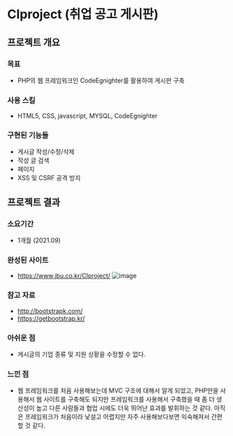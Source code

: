 # CIproject (취업 공고 게시판)
## 프로젝트 개요
### 목표
- PHP의 웹 프레임워크인 CodeEgnighter를 활용하여 게시판 구축
### 사용 스킬
- HTML5, CSS, javascript, MYSQL, CodeEgnighter
### 구현된 기능들
- 게시글 작성/수정/삭제
- 작성 글 검색
- 페이지
- XSS 및 CSRF 공격 방지
## 프로젝트 결과
### 소요기간
- 1개월 (2021.09) 
### 완성된 사이트
- https://www.jbu.co.kr/CIproject/
![image](https://user-images.githubusercontent.com/105566077/202001520-bc17db3b-61ff-4f50-b7bd-97f960e0f037.png)   
### 참고 자료
- http://bootstrapk.com/
- https://getbootstrap.kr/
### 아쉬운 점
- 게시글의 기업 종류 및 지원 상황을 수정할 수 없다.
### 느낀 점
- 웹 프레임워크를 처음 사용해보는데 MVC 구조에 대해서 알게 되었고, PHP만을 사용해서 웹 사이트를 구축해도 되지만 프레임워크를 사용해서 구축했을 때 좀 더 생산성이 높고 다른 사람들과 협업 시에도 더욱 뛰어난 효과를 발휘하는 것 같다. 아직은 프레임워크가 처음이라 낯설고 어렵지만 자주 사용해보다보면 익숙해져서 간편할 것 같다.
